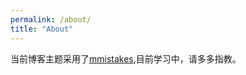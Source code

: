 ```yaml
---
permalink: /about/
title: "About"
---
```


当前博客主题采用了[mmistakes](https://github.com/mmistakes/mm-github-pages-starter),目前学习中，请多多指教。